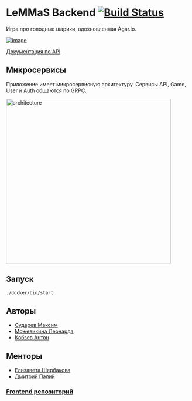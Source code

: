 # LeMMaS Backend [![Build Status](https://travis-ci.org/go-park-mail-ru/2019_2_LeMMaS.svg?branch=master)](https://travis-ci.org/go-park-mail-ru/2019_2_LeMMaS)

Игра про голодные шарики, вдохновленная Agar.io.

[![image](https://user-images.githubusercontent.com/6276455/69713801-3a1aa980-1116-11ea-82db-902277aefbe3.png)](http://95.163.212.121/)


[Документация по API](https://go-park-mail-ru.github.io/2019_2_LeMMaS).

## Микросервисы

Приложение имеет микросервисную архитектуру. Сервисы API, Game, User и Auth общаются по GRPC.

<img width="450" alt="architecture" src="https://user-images.githubusercontent.com/6276455/71639740-4520a680-2c8d-11ea-9b34-3c6910806d6d.png">

## Запуск

```sh
./docker/bin/start
```

## Авторы

- [Сударев Максим](https://github.com/smi97)
- [Можевикина Леонарда](https://github.com/ledka17)
- [Кобзев Антон](https://github.com/kzon)

## Менторы

-   [Елизавета Щербакова](https://github.com/Liza-Shch)
-   [Дмитрий Палий](https://github.com/stanf0rd)

### [Frontend репозиторий](https://github.com/frontend-park-mail-ru/2019_2_LeMMaS)
